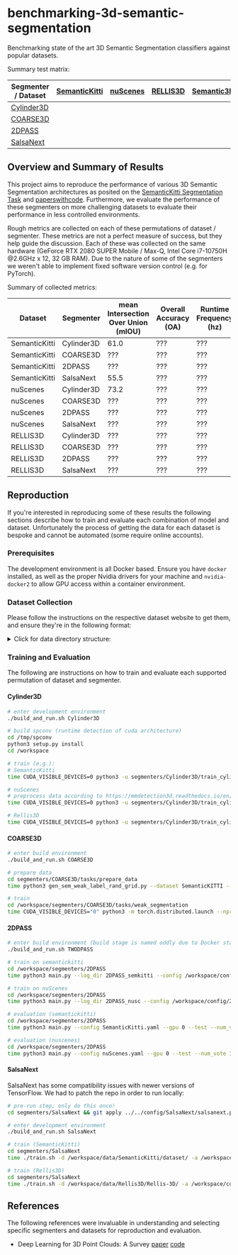 # benchmarking-3d-semantic-segmentation

Benchmarking state of the art 3D Semantic Segmentation classifiers against popular datasets.

Summary test matrix:

| Segmenter / Dataset | [SemanticKitti](http://www.semantic-kitti.org/dataset.html) | [nuScenes](https://www.nuscenes.org/nuscenes) | [RELLIS3D](https://unmannedlab.github.io/research/RELLIS-3D) | [Semantic3D](http://www.semantic3d.net/) | [OFFSED](https://www.dfki.uni-kl.de/~neigel/offsed.html)
| --- | --- | --- | --- | --- | ---
| [Cylinder3D](https://arxiv.org/pdf/2011.10033.pdf) | | | | |
| [COARSE3D](https://arxiv.org/pdf/2210.01784.pdf) | | | | |
| [2DPASS](https://arxiv.org/pdf/2207.04397.pdf) | | | | |
| [SalsaNext](https://arxiv.org/pdf/2003.03653.pdf) | | | | | 

## Overview and Summary of Results

This project aims to reproduce the performance of various 3D Semantic Segmentation architectures as posited on the [SemanticKitti Segmentation Task](http://semantic-kitti.org/tasks.html) and [paperswithcode](https://paperswithcode.com/). Furthermore, we evaluate the performance of these segmenters on more challenging datasets to evaluate their performance in less controlled environments.

Rough metrics are collected on each of these permutations of dataset / segmenter. These metrics are not a perfect measure of success, but they help guide the discussion. Each of these was collected on the same hardware (GeForce RTX 2080 SUPER Mobile / Max-Q, Intel Core i7-10750H @2.6GHz x 12, 32 GB RAM). Due to the nature of some of the segmenters we weren't able to implement fixed software version control (e.g. for PyTorch).

Summary of collected metrics:

Dataset | Segmenter | mean Intersection Over Union (mIOU) | Overall Accuracy (OA) | Runtime Frequency (hz) | Runtime GPU Usage (GB) | Time to Train (h)
--- | --- | --- | --- | --- | --- | ---
SemanticKitti | Cylinder3D | 61.0 | ??? | ??? | ??? | 87.5
SemanticKitti | COARSE3D | ??? | ??? | ??? | ??? | ???
SemanticKitti | 2DPASS | ??? | ??? | ??? | ??? | ???
SemanticKitti | SalsaNext | 55.5 | ??? | ??? | ??? | 18.2
nuScenes | Cylinder3D | 73.2 | ??? | ??? | ??? | 125.3
nuScenes | COARSE3D | ??? | ??? | ??? | ??? | ???
nuScenes | 2DPASS | ??? | ??? | ??? | ??? | ???
nuScenes | SalsaNext | ??? | ??? | ??? | ??? | ???
RELLIS3D | Cylinder3D | ??? | ??? | ??? | ??? | ???
RELLIS3D | COARSE3D | ??? | ??? | ??? | ??? | ???
RELLIS3D | 2DPASS | ??? | ??? | ??? | ??? | ???
RELLIS3D | SalsaNext | ??? | ??? | ??? | ??? | ???

## Reproduction

If you're interested in reproducing some of these results the following sections describe how to train and evaluate each combination of model and dataset. Unfortunately the process of getting the data for each dataset is bespoke and cannot be automated (some require online accounts).

### Prerequisites

The development environment is all Docker based. Ensure you have `docker` installed, as well as the proper Nvidia drivers for your machine and `nvidia-docker2` to allow GPU access within a container environment.

### Dataset Collection

Please follow the instructions on the respective dataset website to get them, and ensure they're in the following format:

<details><summary>Click for data directory structure:</summary><br>

```
.
├── data
│   ├── nuScenes
│   │   ├── lidarseg
│   │   ├── maps
│   │   ├── samples
│   │   ├── sweeps
│   │   ├── v1.0-mini
│   │   ├── v1.0-test
│   │   └── v1.0-trainval
│   └── SemanticKitti
│       └── dataset
│           └── sequences
```

</details>

### Training and Evaluation

The following are instructions on how to train and evaluate each supported permutation of dataset and segmenter.

#### Cylinder3D

```bash
# enter development environment
./build_and_run.sh Cylinder3D

# build spconv (runtime detection of cuda architecture)
cd /tmp/spconv
python3 setup.py install
cd /workspace

# train (e.g.):
# SemanticKitti
time CUDA_VISIBLE_DEVICES=0 python3 -u segmenters/Cylinder3D/train_cylinder_asym.py -y config/Cylinder3D/SemanticKitti.yaml

# nuScenes
# preprocess data according to https://mmdetection3d.readthedocs.io/en/stable/datasets/nuscenes_det.html
time CUDA_VISIBLE_DEVICES=0 python3 -u segmenters/Cylinder3D/train_cylinder_asym_nuscenes.py -y config/Cylinder3D/nuScenes.yaml

# Rellis3D
time CUDA_VISIBLE_DEVICES=0 python3 -u segmenters/Cylinder3D/train_cylinder_asym.py -y config/Cylinder3D/Rellis3D.yaml

```

#### COARSE3D

```bash
# enter build environment
./build_and_run.sh COARSE3D

# prepare data
cd segmenters/COARSE3D/tasks/prepare_data
time python3 gen_sem_weak_label_rand_grid.py --dataset SemanticKITTI --dataset_root=/workspace/data/SemanticKitti/dataset/sequences/ --dataset_save=/workspace/results/COARSE3D/SemanticKitti/sequences/ --data_config_path=/workspace/segmenters/COARSE3D/pc_processor/dataset/semantic_kitti/semantic-kitti.yaml

# train
cd /workspace/segmenters/COARSE3D/tasks/weak_segmentation
time CUDA_VISIBLE_DEVICES="0" python3 -m torch.distributed.launch --nproc_per_node=1 --master_port=26889 --use_env main.py /workspace/config/COARSE3D/SemanticKitti.yaml
```

#### 2DPASS

```bash
# enter build environment (build stage is named oddly due to Docker stage constraints)
./build_and_run.sh TWODPASS

# train on semantickitti
cd /workspace/segmenters/2DPASS
time python3 main.py --log_dir 2DPASS_semkitti --config /workspace/config/2DPASS/SemanticKitti.yaml --gpu 0

# train on nuScenes
cd /workspace/segmenters/2DPASS
time python3 main.py --log_dir 2DPASS_nusc --config /workspace/config/2DPASS/nuScenes.yaml --gpu 0

# evaluation (semantickitti)
cd /workspace/segmenters/2DPASS
time python3 main.py --config SemanticKitti.yaml --gpu 0 --test --num_vote 12 --checkpoint /workspace/results/2DPASS/SemanticKitti/model_save.pt

# evaluation (nuscenes)
cd /workspace/segmenters/2DPASS
time python3 main.py --config nuScenes.yaml --gpu 0 --test --num_vote 12 --checkpoint /workspace/results/2DPASS/nuScenes/model_save.pt
```

#### SalsaNext

SalsaNext has some compatibility issues with newer versions of TensorFlow. We had to patch the repo in order to run locally:

```bash
# pre-run step; only do this once!
cd segmenters/SalsaNext && git apply ../../config/SalsaNext/salsanext.patch
```

```bash
# enter development environment
./build_and_run.sh SalsaNext

# train (SemanticKitti)
cd segmenters/SalsaNext
time ./train.sh -d /workspace/data/SemanticKitti/dataset/ -a /workspace/config/SalsaNext/SemanticKitti.yaml -n SalsaNextSemanticKitti -l /workspace/results/SalsaNext/SemanticKitti/logs -c 0

# train (Rellis3D)
cd segmenters/SalsaNext
time ./train.sh -d /workspace/data/Rellis3D/Rellis-3D/ -a /workspace/config/SalsaNext/Rellis3D.yaml -n SalsaNextRellis3D -l /workspace/results/SalsaNext/Rellis3D/logs -r /workspace/config/SalsaNext/Rellis3DLabels.yaml -c 0

```


## References

The following references were invaluable in understanding and selecting specific segmenters and datasets for reproduction and evaluation.

 - Deep Learning for 3D Point Clouds: A Survey [paper](https://arxiv.org/pdf/1912.12033.pdf) [code](https://github.com/The-Learning-And-Vision-Atelier-LAVA/SoTA-Point-Cloud)
